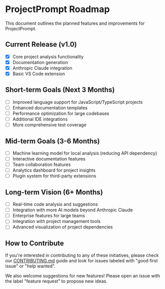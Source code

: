 # ProjectPrompt Roadmap

This document outlines the planned features and improvements for ProjectPrompt.

## Current Release (v1.0)

- [x] Core project analysis functionality
- [x] Documentation generation
- [x] Anthropic Claude integration
- [x] Basic VS Code extension

## Short-term Goals (Next 3 Months)

- [ ] Improved language support for JavaScript/TypeScript projects
- [ ] Enhanced documentation templates
- [ ] Performance optimization for large codebases
- [ ] Additional IDE integrations
- [ ] More comprehensive test coverage

## Mid-term Goals (3-6 Months)

- [ ] Machine learning model for local analysis (reducing API dependency)
- [ ] Interactive documentation features
- [ ] Team collaboration features
- [ ] Analytics dashboard for project insights
- [ ] Plugin system for third-party extensions

## Long-term Vision (6+ Months)

- [ ] Real-time code analysis and suggestions
- [ ] Integration with more AI models beyond Anthropic Claude
- [ ] Enterprise features for large teams
- [ ] Integration with project management tools
- [ ] Advanced visualization of project dependencies

## How to Contribute

If you're interested in contributing to any of these initiatives, please check our [CONTRIBUTING.md](CONTRIBUTING.md) guide and look for issues labeled with "good first issue" or "help wanted".

We also welcome suggestions for new features! Please open an issue with the label "feature request" to propose new ideas.
